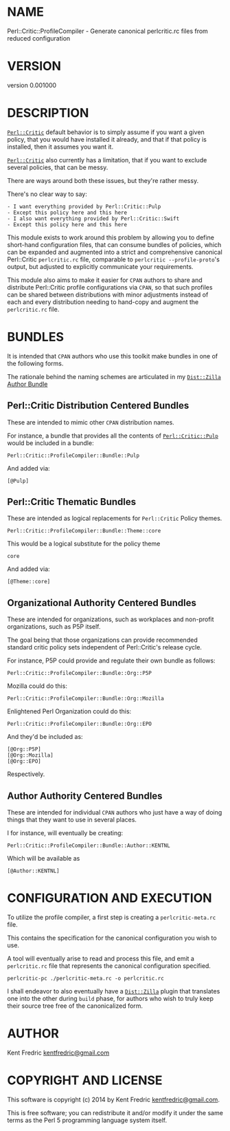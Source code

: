 # NAME

Perl::Critic::ProfileCompiler - Generate canonical perlcritic.rc files from reduced configuration

# VERSION

version 0.001000

# DESCRIPTION

[`Perl::Critic`](https://metacpan.org/pod/Perl::Critic) default behavior is to simply assume if you want a given policy, that you would have
installed it already, and that if that policy is installed, then it assumes you want it.

[`Perl::Critic`](https://metacpan.org/pod/Perl::Critic) also currently has a limitation, that if you want to exclude several policies, that can be
messy.

There are ways around both these issues, but they're rather messy.

There's no clear way to say:

    - I want everything provided by Perl::Critic::Pulp
    - Except this policy here and this here
    - I also want everything provided by Perl::Critic::Swift
    - Except this policy here and this here

This module exists to work around this problem by allowing you to define short-hand configuration files, that can consume bundles
of policies, which can be expanded and augmented into a strict and comprehensive canonical Perl::Critic `perlcritic.rc` file,
comparable to `perlcritic --profile-proto`'s output, but adjusted to explicitly communicate your requirements.

This module also aims to make it easier for `CPAN` authors to share and distribute Perl::Critic profile configurations via
`CPAN`, so that such profiles can be shared between distributions with minor adjustments instead of each and every distribution
needing to hand-copy and augment the `perlcritic.rc` file.

# BUNDLES

It is intended that `CPAN` authors who use this toolkit make bundles in one of the following forms.

The rationale behind the naming schemes are articulated in my
[`Dist::Zilla` Author Bundle](https://metacpan.org/pod/Dist::Zilla::PluginBundle::Author::KENTNL#NAMING-SCHEME)

## Perl::Critic Distribution Centered Bundles

These are intended to mimic other `CPAN` distribution names.

For instance, a bundle that provides all the contents of [`Perl::Critic::Pulp`](https://metacpan.org/pod/Perl::Critic::Pulp) would be included in a
bundle:

    Perl::Critic::ProfileCompiler::Bundle::Pulp

And added via:

    [@Pulp]

## Perl::Critic Thematic Bundles

These are intended as logical replacements for `Perl::Critic` Policy themes.

    Perl::Critic::ProfileCompiler::Bundle::Theme::core

This would be a logical substitute for the policy theme

    core

And added via:

    [@Theme::core]

## Organizational Authority Centered Bundles

These are intended for organizations, such as workplaces and non-profit organizations, such as P5P itself.

The goal being that those organizations can provide recommended standard critic policy sets independent of Perl::Critic's release
cycle.

For instance, P5P could provide and regulate their own bundle as follows:

    Perl::Critic::ProfileCompiler::Bundle::Org::P5P

Mozilla could do this:

    Perl::Critic::ProfileCompiler::Bundle::Org::Mozilla

Enlightened Perl Organization could do this:

    Perl::Critic::ProfileCompiler::Bundle::Org::EPO

And they'd be included as:

    [@Org::P5P]
    [@Org::Mozilla]
    [@Org::EPO]

Respectively.

## Author Authority Centered Bundles

These are intended for individual `CPAN` authors who just have a way of doing things that they want to use in several places.

I for instance, will eventually be creating:

    Perl::Critic::ProfileCompiler::Bundle::Author::KENTNL

Which will be available as

    [@Author::KENTNL]

# CONFIGURATION AND EXECUTION

To utilize the profile compiler, a first step is creating a `perlcritic-meta.rc` file.

This contains the specification for the canonical configuration you wish to use.

A tool will eventually arise to read and process this file, and emit a `perlcritic.rc` file that represents the canonical
configuration specified.

    perlcritic-pc ./perlcritic-meta.rc -o perlcritic.rc

I shall endeavor to also eventually have a [`Dist::Zilla`](https://metacpan.org/pod/Dist::Zilla) plugin that translates one into the other during
`build` phase, for authors who wish to truly keep their source tree free of the canonicalized form.

# AUTHOR

Kent Fredric <kentfredric@gmail.com>

# COPYRIGHT AND LICENSE

This software is copyright (c) 2014 by Kent Fredric <kentfredric@gmail.com>.

This is free software; you can redistribute it and/or modify it under
the same terms as the Perl 5 programming language system itself.
